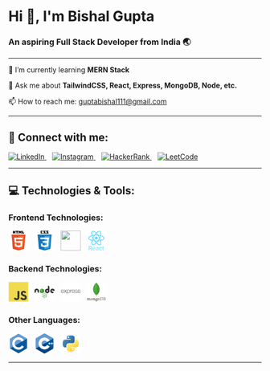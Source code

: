 # Hi 👋, I'm Bishal Gupta

### An aspiring Full Stack Developer from India 🌏

---

🌱 I’m currently learning **MERN Stack**

💬 Ask me about **TailwindCSS, React, Express, MongoDB, Node, etc.**

📫 How to reach me: [guptabishal111@gmail.com](mailto:guptabishal111@gmail.com)

---

## 🚀 Connect with me:

<p>
  <a href="https://linkedin.com/in/guptabishal15" target="_blank">
    <img src="https://raw.githubusercontent.com/rahuldkjain/github-profile-readme-generator/master/src/images/icons/Social/linked-in-alt.svg" alt="LinkedIn" width="30" height="30" />
  </a>&nbsp;&nbsp;
  <a href="https://instagram.com/_bishal_001" target="_blank">
    <img src="https://raw.githubusercontent.com/rahuldkjain/github-profile-readme-generator/master/src/images/icons/Social/instagram.svg" alt="Instagram" width="30" height="30" />
  </a>&nbsp;&nbsp;
  <a href="https://www.hackerrank.com/guptabishal111" target="_blank">
    <img src="https://raw.githubusercontent.com/rahuldkjain/github-profile-readme-generator/master/src/images/icons/Social/hackerrank.svg" alt="HackerRank" width="30" height="30" />
  </a>&nbsp;&nbsp;
  <a href="https://www.leetcode.com/bishal15" target="_blank">
    <img src="https://raw.githubusercontent.com/rahuldkjain/github-profile-readme-generator/master/src/images/icons/Social/leet-code.svg" alt="LeetCode" width="30" height="30" />
  </a>
</p>

---

## 💻 Technologies & Tools:

### Frontend Technologies:
<p>
  <img src="https://raw.githubusercontent.com/devicons/devicon/master/icons/html5/html5-original-wordmark.svg" width="40" height="40"/>&nbsp;&nbsp;
  <img src="https://raw.githubusercontent.com/devicons/devicon/master/icons/css3/css3-original-wordmark.svg" width="40" height="40"/>&nbsp;&nbsp;
  <img src="https://www.vectorlogo.zone/logos/tailwindcss/tailwindcss-icon.svg" width="40" height="40"/>&nbsp;&nbsp;
  <img src="https://raw.githubusercontent.com/devicons/devicon/master/icons/react/react-original-wordmark.svg" width="40" height="40"/>&nbsp;&nbsp;
</p>

### Backend Technologies:
<p>
  <img src="https://raw.githubusercontent.com/devicons/devicon/master/icons/javascript/javascript-original.svg" alt="JavaScript" width="40" height="40"/>&nbsp;&nbsp; 
  <img src="https://raw.githubusercontent.com/devicons/devicon/master/icons/nodejs/nodejs-original-wordmark.svg" width="40" height="40"/>&nbsp;&nbsp;
  <img src="https://raw.githubusercontent.com/devicons/devicon/master/icons/express/express-original-wordmark.svg" width="40" height="40"/>&nbsp;&nbsp;
  <img src="https://raw.githubusercontent.com/devicons/devicon/master/icons/mongodb/mongodb-original-wordmark.svg" width="40" height="40"/>&nbsp;&nbsp;
</p>

### Other Languages:
<p>
  <img src="https://raw.githubusercontent.com/devicons/devicon/master/icons/c/c-original.svg" alt="C" width="40" height="40"/>&nbsp;&nbsp;
  <img src="https://raw.githubusercontent.com/devicons/devicon/master/icons/cplusplus/cplusplus-original.svg" alt="C++" width="40" height="40"/>&nbsp;&nbsp;
  <img src="https://raw.githubusercontent.com/devicons/devicon/master/icons/python/python-original.svg" alt="Python" width="40" height="40"/>&nbsp;&nbsp;
</p>

---


